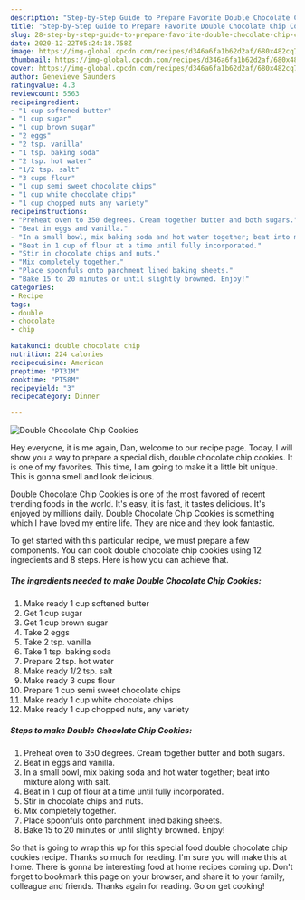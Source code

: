 ```yaml
---
description: "Step-by-Step Guide to Prepare Favorite Double Chocolate Chip Cookies"
title: "Step-by-Step Guide to Prepare Favorite Double Chocolate Chip Cookies"
slug: 28-step-by-step-guide-to-prepare-favorite-double-chocolate-chip-cookies
date: 2020-12-22T05:24:18.758Z
image: https://img-global.cpcdn.com/recipes/d346a6fa1b62d2af/680x482cq70/double-chocolate-chip-cookies-recipe-main-photo.jpg
thumbnail: https://img-global.cpcdn.com/recipes/d346a6fa1b62d2af/680x482cq70/double-chocolate-chip-cookies-recipe-main-photo.jpg
cover: https://img-global.cpcdn.com/recipes/d346a6fa1b62d2af/680x482cq70/double-chocolate-chip-cookies-recipe-main-photo.jpg
author: Genevieve Saunders
ratingvalue: 4.3
reviewcount: 5563
recipeingredient:
- "1 cup softened butter"
- "1 cup sugar"
- "1 cup brown sugar"
- "2 eggs"
- "2 tsp. vanilla"
- "1 tsp. baking soda"
- "2 tsp. hot water"
- "1/2 tsp. salt"
- "3 cups flour"
- "1 cup semi sweet chocolate chips"
- "1 cup white chocolate chips"
- "1 cup chopped nuts any variety"
recipeinstructions:
- "Preheat oven to 350 degrees. Cream together butter and both sugars."
- "Beat in eggs and vanilla."
- "In a small bowl, mix baking soda and hot water together; beat into mixture along with salt."
- "Beat in 1 cup of flour at a time until fully incorporated."
- "Stir in chocolate chips and nuts."
- "Mix completely together."
- "Place spoonfuls onto parchment lined baking sheets."
- "Bake 15 to 20 minutes or until slightly browned. Enjoy!"
categories:
- Recipe
tags:
- double
- chocolate
- chip

katakunci: double chocolate chip 
nutrition: 224 calories
recipecuisine: American
preptime: "PT31M"
cooktime: "PT58M"
recipeyield: "3"
recipecategory: Dinner

---
```



![Double Chocolate Chip Cookies](https://img-global.cpcdn.com/recipes/d346a6fa1b62d2af/680x482cq70/double-chocolate-chip-cookies-recipe-main-photo.jpg)

Hey everyone, it is me again, Dan, welcome to our recipe page. Today, I will show you a way to prepare a special dish, double chocolate chip cookies. It is one of my favorites. This time, I am going to make it a little bit unique. This is gonna smell and look delicious.



Double Chocolate Chip Cookies is one of the most favored of recent trending foods in the world. It's easy, it is fast, it tastes delicious. It's enjoyed by millions daily. Double Chocolate Chip Cookies is something which I have loved my entire life. They are nice and they look fantastic.


To get started with this particular recipe, we must prepare a few components. You can cook double chocolate chip cookies using 12 ingredients and 8 steps. Here is how you can achieve that.

<!--inarticleads1-->

##### The ingredients needed to make Double Chocolate Chip Cookies:

1. Make ready 1 cup softened butter
1. Get 1 cup sugar
1. Get 1 cup brown sugar
1. Take 2 eggs
1. Take 2 tsp. vanilla
1. Take 1 tsp. baking soda
1. Prepare 2 tsp. hot water
1. Make ready 1/2 tsp. salt
1. Make ready 3 cups flour
1. Prepare 1 cup semi sweet chocolate chips
1. Make ready 1 cup white chocolate chips
1. Make ready 1 cup chopped nuts, any variety




<!--inarticleads2-->

##### Steps to make Double Chocolate Chip Cookies:

1. Preheat oven to 350 degrees. Cream together butter and both sugars.
1. Beat in eggs and vanilla.
1. In a small bowl, mix baking soda and hot water together; beat into mixture along with salt.
1. Beat in 1 cup of flour at a time until fully incorporated.
1. Stir in chocolate chips and nuts.
1. Mix completely together.
1. Place spoonfuls onto parchment lined baking sheets.
1. Bake 15 to 20 minutes or until slightly browned. Enjoy!




So that is going to wrap this up for this special food double chocolate chip cookies recipe. Thanks so much for reading. I'm sure you will make this at home. There is gonna be interesting food at home recipes coming up. Don't forget to bookmark this page on your browser, and share it to your family, colleague and friends. Thanks again for reading. Go on get cooking!
